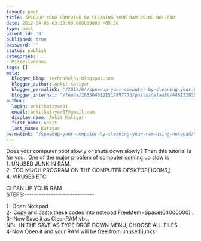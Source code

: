 ```yaml
---
layout: post
title: SPEEDUP YOUR COMPUTER BY CLEANING YOUR RAM USING NOTEPAD
date: 2012-04-06 03:39:00.000000000 +05:30
type: post
parent_id: '0'
published: true
password: ''
status: publish
categories:
- Miscellaneous
tags: []
meta:
  blogger_blog: technohelpy.blogspot.com
  blogger_author: Ankit Katiyar
  blogger_permalink: "/2012/04/speedup-your-computer-by-cleaning-your.html"
  blogger_internal: "/feeds/2635046121517897773/posts/default/4461329397234451680"
author:
  login: ankitkatiyar91
  email: ankitkatiyar67@gmail.com
  display_name: Ankit Katiyar
  first_name: Ankit
  last_name: Katiyar
permalink: "/speedup-your-computer-by-cleaning-your-ram-using-notepad/"
---
```

<div dir="ltr" style="text-align: left;">Does your computer boot slowly or shuts down slowly? Then this tutorial is for you.. One of the major problem of computer coming up slow is<br />1. UNUSED JUNK IN RAM.<br />2. TOO MUCH PROGRAM ON THE COMPUTER DESKTOP( ICONS,)<br />4. VIRUSES ETC</p>
<p>CLEAN UP YOUR RAM<br />STEPS:-----------------------------
  
1- Open Notepad  
2- Copy and paste these codes into notepad FreeMem=Space(64000000) .  
3- Now Save it as CleanRAM.vbs.  
NB:- IN THE SAVE AS TYPE DROP DOWN MENU, CHOOSE ALL FILES  
4-Now Open it and your RAM will be free from unused junks!
